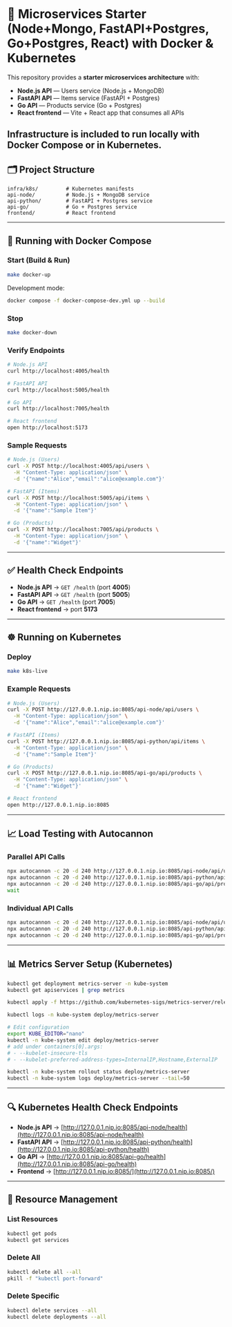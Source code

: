 # 🚀 Microservices Starter (Node+Mongo, FastAPI+Postgres, Go+Postgres, React) with Docker & Kubernetes

This repository provides a **starter microservices architecture** with:

* **Node.js API** — Users service (Node.js + MongoDB)
* **FastAPI API** — Items service (FastAPI + Postgres)
* **Go API** — Products service (Go + Postgres)
* **React frontend** — Vite + React app that consumes all APIs

Infrastructure is included to run **locally with Docker Compose** or in **Kubernetes**.
---

## 🗂 Project Structure

```
infra/k8s/         # Kubernetes manifests
api-node/          # Node.js + MongoDB service
api-python/        # FastAPI + Postgres service
api-go/            # Go + Postgres service
frontend/          # React frontend
```

---

## 🐳 Running with Docker Compose

### Start (Build & Run)

```bash
make docker-up
```

Development mode:

```bash
docker compose -f docker-compose-dev.yml up --build
```

### Stop

```bash
make docker-down
```

### Verify Endpoints

```bash
# Node.js API
curl http://localhost:4005/health

# FastAPI API
curl http://localhost:5005/health

# Go API
curl http://localhost:7005/health

# React frontend
open http://localhost:5173
```

### Sample Requests

```bash
# Node.js (Users)
curl -X POST http://localhost:4005/api/users \
  -H "Content-Type: application/json" \
  -d '{"name":"Alice","email":"alice@example.com"}'

# FastAPI (Items)
curl -X POST http://localhost:5005/api/items \
  -H "Content-Type: application/json" \
  -d '{"name":"Sample Item"}'

# Go (Products)
curl -X POST http://localhost:7005/api/products \
  -H "Content-Type: application/json" \
  -d '{"name":"Widget"}'
```

---

## ✅ Health Check Endpoints

* **Node.js API** → `GET /health` (port **4005**)
* **FastAPI API** → `GET /health` (port **5005**)
* **Go API** → `GET /health` (port **7005**)
* **React frontend** → port **5173**

---

## ☸️ Running on Kubernetes

### Deploy

```bash
make k8s-live
```

### Example Requests

```bash
# Node.js (Users)
curl -X POST http://127.0.0.1.nip.io:8085/api-node/api/users \
  -H "Content-Type: application/json" \
  -d '{"name":"Alice","email":"alice@example.com"}'

# FastAPI (Items)
curl -X POST http://127.0.0.1.nip.io:8085/api-python/api/items \
  -H "Content-Type: application/json" \
  -d '{"name":"Sample Item"}'

# Go (Products)
curl -X POST http://127.0.0.1.nip.io:8085/api-go/api/products \
  -H "Content-Type: application/json" \
  -d '{"name":"Widget"}'

# React frontend
open http://127.0.0.1.nip.io:8085
```

---

## 📈 Load Testing with Autocannon

### Parallel API Calls

```bash
npx autocannon -c 20 -d 240 http://127.0.0.1.nip.io:8085/api-node/api/users & \
npx autocannon -c 20 -d 240 http://127.0.0.1.nip.io:8085/api-python/api/items & \
npx autocannon -c 20 -d 240 http://127.0.0.1.nip.io:8085/api-go/api/products & \
wait
```

### Individual API Calls

```bash
npx autocannon -c 20 -d 240 http://127.0.0.1.nip.io:8085/api-node/api/users
npx autocannon -c 20 -d 240 http://127.0.0.1.nip.io:8085/api-python/api/items
npx autocannon -c 20 -d 240 http://127.0.0.1.nip.io:8085/api-go/api/products
```

---

## 📊 Metrics Server Setup (Kubernetes)

```bash
kubectl get deployment metrics-server -n kube-system
kubectl get apiservices | grep metrics

kubectl apply -f https://github.com/kubernetes-sigs/metrics-server/releases/latest/download/components.yaml

kubectl logs -n kube-system deploy/metrics-server

# Edit configuration
export KUBE_EDITOR="nano"
kubectl -n kube-system edit deploy/metrics-server
# add under containers[0].args:
# - --kubelet-insecure-tls
# - --kubelet-preferred-address-types=InternalIP,Hostname,ExternalIP

kubectl -n kube-system rollout status deploy/metrics-server
kubectl -n kube-system logs deploy/metrics-server --tail=50
```

---

## 🔍 Kubernetes Health Check Endpoints

* **Node.js API** → [http://127.0.0.1.nip.io:8085/api-node/health](http://127.0.0.1.nip.io:8085/api-node/health)
* **FastAPI API** → [http://127.0.0.1.nip.io:8085/api-python/health](http://127.0.0.1.nip.io:8085/api-python/health)
* **Go API** → [http://127.0.0.1.nip.io:8085/api-go/health](http://127.0.0.1.nip.io:8085/api-go/health)
* **Frontend** → [http://127.0.0.1.nip.io:8085/](http://127.0.0.1.nip.io:8085/)

---

## 🔧 Resource Management

### List Resources

```bash
kubectl get pods
kubectl get services
```

### Delete All

```bash
kubectl delete all --all
pkill -f "kubectl port-forward"
```

### Delete Specific

```bash
kubectl delete services --all
kubectl delete deployments --all
```